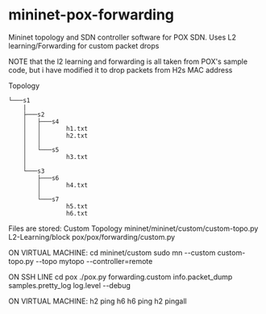 # mininet-pox-forwarding
Mininet topology and SDN controller software for POX SDN. Uses L2 learning/Forwarding for custom packet drops

NOTE that the l2 learning and forwarding is all taken from POX's sample code, but i have modified it to 
drop packets from H2s MAC address

Topology
```
└───s1
    |
    ├───s2
    │   ├───s4
    │   │       h1.txt
    │   │       h2.txt
    │   │       
    │   └───s5
    │           h3.txt
    │
    └───s3
        ├───s6
        │       h4.txt
        │       
        └───s7
                h5.txt
                h6.txt
```

Files are stored:
	Custom Topology 		mininet/mininet/custom/custom-topo.py
	L2-Learning/block		pox/pox/forwarding/custom.py

ON VIRTUAL MACHINE:
	cd mininet/custom
	sudo mn --custom custom-topo.py --topo mytopo --controller=remote

ON SSH LINE
	cd pox
	./pox.py forwarding.custom info.packet_dump samples.pretty_log log.level --debug
	
ON VIRTUAL MACHINE:
	h2 ping h6
	h6 ping h2
	pingall
